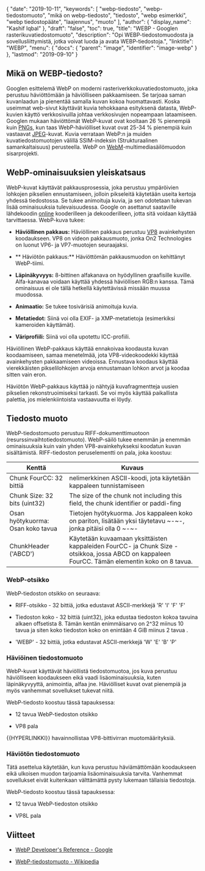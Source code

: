 {
  "date": "2019-10-11",
  "keywords": [
"webp-tiedosto",
"webp-tiedostomuoto",
"mikä on webp-tiedosto",
"tiedosto",
"webp esimerkki",
"webp tiedostopääte",
"laajennus",
"muoto"
],
  "author": {
    "display_name": "Kashif Iqbal"
},
  "draft": "false",
  "toc": true,
  "title": "WEBP - Googlen rasterikuvatiedostomuoto",
  "description": "Opi WEBP-tiedostomuodosta ja sovellusliittymistä, jotka voivat luoda ja avata WEBP-tiedostoja.",
  "linktitle": "WEBP",
  "menu": {
    "docs": {
      "parent": "image",
      "identifier": "image-webp"
}
},
  "lastmod": "2019-09-10"
}

## Mikä on WEBP-tiedosto?

Googlen esittelemä WebP on moderni rasteriverkkokuvatiedostomuoto, joka perustuu häviöttömään ja häviölliseen pakkaamiseen. Se tarjoaa saman kuvanlaadun ja pienentää samalla kuvan kokoa huomattavasti. Koska useimmat web-sivut käyttävät kuvia tehokkaana esityksenä datasta, WebP-kuvien käyttö verkkosivuilla johtaa verkkosivujen nopeampaan lataamiseen. Googlen mukaan häviöttömät WebP-kuvat ovat kooltaan 26 % pienempiä kuin [PNGs](/image/png/), kun taas WebP-häviölliset kuvat ovat 25-34 % pienempiä kuin vastaavat [JPEG](/image/jpeg/)-kuvat. Kuvia verrataan WebP:n ja muiden kuvatiedostomuotojen välillä SSIM-indeksin (Strukturaalinen samankaltaisuus) perusteella. WebP on [WebM](https://en.wikipedia.org/wiki/WebM)-multimediasäilömuodon sisarprojekti.

## WebP-ominaisuuksien yleiskatsaus ##

WebP-kuvat käyttävät pakkausprosessia, joka perustuu ympäröivien lohkojen pikselien ennustamiseen, jolloin pikseleitä käytetään useita kertoja yhdessä tiedostossa. Se tukee animoituja kuvia, ja sen odotetaan tukevan lisää ominaisuuksia tulevaisuudessa. Google on asettanut saataville lähdekoodin [online](https://developers.google.com/speed/webp/download) kooderilleen ja dekooderilleen, jotta sitä voidaan käyttää tarvittaessa. WebP-kuva tukee:

* **Häviöllinen pakkaus:** Häviöllinen pakkaus perustuu [VP8](https://en.wikipedia.org/wiki/VP8) avainkehysten koodaukseen. VP8 on videon pakkausmuoto, jonka On2 Technologies on luonut VP6- ja VP7-muotojen seuraajaksi.

* ** Häviötön pakkaus:** Häviöttömän pakkausmuodon on kehittänyt WebP-tiimi.

* **Läpinäkyvyys:** 8-bittinen alfakanava on hyödyllinen graafisille kuville. Alfa-kanavaa voidaan käyttää yhdessä häviöllisen RGB:n kanssa. Tämä ominaisuus ei ole tällä hetkellä käytettävissä missään muussa muodossa.

* **Animaatio:** Se tukee tosivärisiä animoituja kuvia.

* **Metatiedot:** Siinä voi olla EXIF- ja XMP-metatietoja (esimerkiksi kameroiden käyttämät).

* **Väriprofiili:** Siinä voi olla upotettu ICC-profiili.


Häviöllinen WebP-pakkaus käyttää ennakoivaa koodausta kuvan koodaamiseen, samaa menetelmää, jota VP8-videokoodekki käyttää avainkehysten pakkaamiseen videoissa. Ennustava koodaus käyttää vierekkäisten pikselilohkojen arvoja ennustamaan lohkon arvot ja koodaa sitten vain eron.

Häviötön WebP-pakkaus käyttää jo nähtyjä kuvafragmentteja uusien pikselien rekonstruoimiseksi tarkasti. Se voi myös käyttää paikallista palettia, jos mielenkiintoista vastaavuutta ei löydy.

## Tiedosto muoto ##

WebP-tiedostomuoto perustuu RIFF-dokumenttimuotoon (resurssinvaihtotiedostomuoto). WebP-säilö tukee enemmän ja enemmän ominaisuuksia kuin vain yhden VP8-avainkehykseksi koodatun kuvan sisältämistä. RIFF-tiedoston peruselementti on pala, joka koostuu:


|Kenttä|Kuvaus
---|---|
|Chunk FourCC: 32 bittiä|nelimerkkinen ASCII-koodi, jota käytetään kappaleen tunnistamiseen
|Chunk Size: 32 bits (uint32)|The size of the chunk not including this field, the chunk identifier or paddi-fing
|Osan hyötykuorma: Osan koko tavua|Tietojen hyötykuorma. Jos kappaleen koko on pariton, lisätään yksi täytetavu ~-~-, jonka pitäisi olla 0 ~-~-
|ChunkHeader ('ABCD')|Käytetään kuvaamaan yksittäisten kappaleiden FourCC- ja Chunk Size -otsikkoa, jossa ABCD on kappaleen FourCC. Tämän elementin koko on 8 tavua.

### WebP-otsikko ###

WebP-tiedoston otsikko on seuraava:

* RIFF-otsikko - 32 bittiä, jotka edustavat ASCII-merkkejä 'R' 'I' 'F' 'F'

* Tiedoston koko - 32 bittiä (uint32), joka edustaa tiedoston kokoa tavuina alkaen offsetista 8. Tämän kentän enimmäisarvo on 2^32 miinus 10 tavua ja siten koko tiedoston koko on enintään 4 GiB miinus 2 tavua .

* 'WEBP' - 32 bittiä, jotka edustavat ASCII-merkkejä 'W' 'E' 'B' 'P'


### Häviöinen tiedostomuoto ###

WebP-kuvat käyttävät häviöllistä tiedostomuotoa, jos kuva perustuu häviölliseen koodaukseen eikä vaadi lisäominaisuuksia, kuten läpinäkyvyyttä, animointia, alfaa jne. Häviölliset kuvat ovat pienempiä ja myös vanhemmat sovellukset tukevat niitä.

WebP-tiedosto koostuu tässä tapauksessa:

* 12 tavua WebP-tiedoston otsikko

* VP8 pala


{{HYPERLINKKI}} havainnollistaa VP8-bittivirran muotomäärityksiä.

### Häviötön tiedostomuoto ###

Tätä asettelua käytetään, kun kuva perustuu häviämättömään koodaukseen eikä ulkoisen muodon tarjoamia lisäominaisuuksia tarvita. Vanhemmat sovellukset eivät kuitenkaan välttämättä pysty lukemaan tällaisia tiedostoja.

WebP-tiedosto koostuu tässä tapauksessa:

* 12 tavua WebP-tiedoston otsikko

* VP8L pala


## Viitteet ##

* [WebP Developer's Reference - Google](https://developers.google.com/speed/webp/)

* [WebP-tiedostomuoto - Wikipedia](https://en.wikipedia.org/wiki/WebP)


